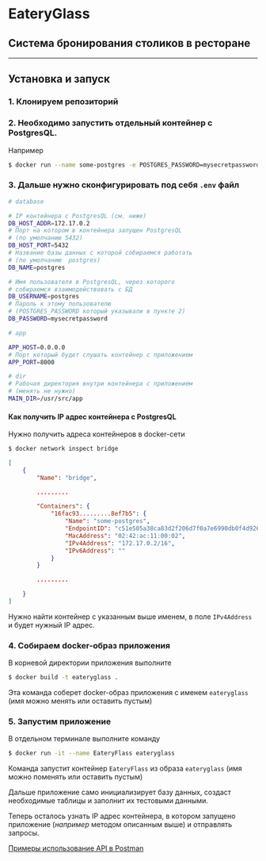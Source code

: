 # EateryGlass
## Система бронирования столиков в ресторане

---

## Установка и запуск

### 1. Клонируем репозиторий

### 2. Необходимо запустить отдельный контейнер с PostgresQL. 
Например

```bash
$ docker run --name some-postgres -e POSTGRES_PASSWORD=mysecretpassword -d postgres
```

### 3. Дальше нужно сконфигурировать под себя `.env` файл

```bash
# database

# IP контейнера с PostgresQL (см. ниже) 
DB_HOST_ADDR=172.17.0.2 
# Порт на котором в контейнера запущен PostgresQL 
# (по умолчанию 5432)
DB_HOST_PORT=5432
# Название базы данных с которой собираемся работать
# (по умолчанию  postgres)
DB_NAME=postgres

# Имя пользователя в PostgresQL, через которого
# собираемся взаимодействовать с БД
DB_USERNAME=postgres
# Пароль к этому пользователю
# (POSTGRES_PASSWORD который указывали в пункте 2)
DB_PASSWORD=mysecretpassword

# app

APP_HOST=0.0.0.0
# Порт который будет слушать контейнер с приложением
APP_PORT=8000

# dir
# Рабочая директория внутри контейнера с приложением
# (менять не нужно)
MAIN_DIR=/usr/src/app
```

#### __Как получить IP адрес контейнера с PostgresQL__

Нужно получить адреса контейнеров в docker-сети

```bash
$ docker network inspect bridge 
```
```json
[
    {
        "Name": "bridge",

        .........

        "Containers": {
            "16fac93.........8ef7b5": {
                "Name": "some-postgres",
                "EndpointID": "c51e505a38ca83d2f206d7f0a7e6990db0f4d926e3b81bf42b727c64c642ea1c",
                "MacAddress": "02:42:ac:11:00:02",
                "IPv4Address": "172.17.0.2/16",
                "IPv6Address": ""
            }
        }

        .........

    }
]
```

Нужно найти контейнер с указанным выше именем, в поле `IPv4Address` и будет нужный IP адрес.

### 4. Собираем docker-образ приложения

В корневой директории приложения выполните

```bash
$ docker build -t eateryglass .
```

Эта команда соберет docker-образ приложения с именем `eateryglass` (имя можно менять или оставить пустым) 

### 5. Запустим приложение

В отдельном терминале выполните команду

```bash
$ docker run -it --name EateryFlass eateryglass
```

Команда запустит контейнер `EateryFlass` из образа `eateryglass` (имя можно поменять или оставить пустым)


Дальше приложение само инициализирует базу данных, создаст необходимые таблицы и заполнит их тестовыми данными.

Теперь осталось узнать IP адрес контейнера, в котором запущено приложение (_например_ методом описанным выше) и отправлять запросы.

[Примеры использование API в Postman](https://documenter.getpostman.com/view/21404316/Uz5Nishh)